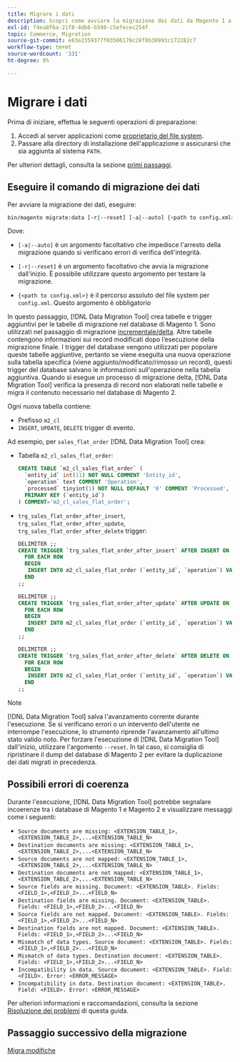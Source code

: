 ```yaml
---
title: Migrare i dati
description: Scopri come avviare la migrazione dei dati da Magento 1 a Magento 2 con  [!DNL Data Migration Tool].
exl-id: f4ea8f6a-21f8-4db6-b598-c5efecec254f
topic: Commerce, Migration
source-git-commit: e83e2359377f03506178c28f8b30993c172282c7
workflow-type: tm+mt
source-wordcount: '331'
ht-degree: 0%

---
```


# Migrare i dati

Prima di iniziare, effettua le seguenti operazioni di preparazione:

1. Accedi al server applicazioni come [proprietario del file system](../../../installation/prerequisites/file-system/overview.md).
1. Passare alla directory di installazione dell&#39;applicazione o assicurarsi che sia aggiunta al sistema `PATH`.

Per ulteriori dettagli, consulta la sezione [primi passaggi](overview.md#first-steps).

## Eseguire il comando di migrazione dei dati

Per avviare la migrazione dei dati, eseguire:

```bash
bin/magento migrate:data [-r|--reset] [-a|--auto] {<path to config.xml>}
```

Dove:

* `[-a|--auto]` è un argomento facoltativo che impedisce l&#39;arresto della migrazione quando si verificano errori di verifica dell&#39;integrità.

* `[-r|--reset]` è un argomento facoltativo che avvia la migrazione dall&#39;inizio. È possibile utilizzare questo argomento per testare la migrazione.

* `{<path to config.xml>}` è il percorso assoluto del file system per `config.xml`. Questo argomento è obbligatorio

In questo passaggio, [!DNL Data Migration Tool] crea tabelle e trigger aggiuntivi per le tabelle di migrazione nel database di Magento 1. Sono utilizzati nel passaggio di migrazione [incrementale/delta](delta.md). Altre tabelle contengono informazioni sui record modificati dopo l’esecuzione della migrazione finale. I trigger del database vengono utilizzati per popolare queste tabelle aggiuntive, pertanto se viene eseguita una nuova operazione sulla tabella specifica (viene aggiunto/modificato/rimosso un record), questi trigger del database salvano le informazioni sull&#39;operazione nella tabella aggiuntiva. Quando si esegue un processo di migrazione delta, [!DNL Data Migration Tool] verifica la presenza di record non elaborati nelle tabelle e migra il contenuto necessario nel database di Magento 2.

Ogni nuova tabella contiene:

* Prefisso `m2_cl`
* `INSERT`, `UPDATE`, `DELETE` trigger di evento.

Ad esempio, per `sales_flat_order` [!DNL Data Migration Tool] crea:

* Tabella `m2_cl_sales_flat_order`:

  ```sql
  CREATE TABLE `m2_cl_sales_flat_order` (
    `entity_id` int(11) NOT NULL COMMENT 'Entity_id',
    `operation` text COMMENT 'Operation',
    `processed` tinyint(1) NOT NULL DEFAULT '0' COMMENT 'Processed',
    PRIMARY KEY (`entity_id`)
  ) COMMENT='m2_cl_sales_flat_order';
  ```

* `trg_sales_flat_order_after_insert`, `trg_sales_flat_order_after_update`, `trg_sales_flat_order_after_delete` trigger:

  ```sql
  DELIMITER ;;
  CREATE TRIGGER `trg_sales_flat_order_after_insert` AFTER INSERT ON `sales_flat_order`
    FOR EACH ROW
    BEGIN
     INSERT INTO m2_cl_sales_flat_order (`entity_id`, `operation`) VALUES (NEW.entity_id, 'INSERT')ON DUPLICATE KEY UPDATE operation = 'INSERT';
    END
  ;;
  
  DELIMITER ;;
  CREATE TRIGGER `trg_sales_flat_order_after_update` AFTER UPDATE ON `sales_flat_order`
    FOR EACH ROW
    BEGIN
     INSERT INTO m2_cl_sales_flat_order (`entity_id`, `operation`) VALUES (NEW.entity_id, 'UPDATE') ON DUPLICATE KEY UPDATE operation = 'UPDATE';
    END
  ;;
  
  DELIMITER ;;
  CREATE TRIGGER `trg_sales_flat_order_after_delete` AFTER DELETE ON `sales_flat_order`
    FOR EACH ROW
    BEGIN
     INSERT INTO m2_cl_sales_flat_order (`entity_id`, `operation`) VALUES (OLD.entity_id, 'DELETE')ON DUPLICATE KEY UPDATE operation = 'DELETE';
    END
  ;;
  ```

>[!NOTE]
>
>[!DNL Data Migration Tool] salva l&#39;avanzamento corrente durante l&#39;esecuzione. Se si verificano errori o un intervento dell&#39;utente ne interrompe l&#39;esecuzione, lo strumento riprende l&#39;avanzamento all&#39;ultimo stato valido noto. Per forzare l&#39;esecuzione di [!DNL Data Migration Tool] dall&#39;inizio, utilizzare l&#39;argomento `--reset`. In tal caso, si consiglia di ripristinare il dump del database di Magento 2 per evitare la duplicazione dei dati migrati in precedenza.


## Possibili errori di coerenza

Durante l&#39;esecuzione, [!DNL Data Migration Tool] potrebbe segnalare incoerenze tra i database di Magento 1 e Magento 2 e visualizzare messaggi come i seguenti:

* `Source documents are missing: <EXTENSION_TABLE_1>,<EXTENSION_TABLE_2>,...<EXTENSION_TABLE_N>`
* `Destination documents are missing: <EXTENSION_TABLE_1>,<EXTENSION_TABLE_2>,...<EXTENSION_TABLE_N>`
* `Source documents are not mapped: <EXTENSION_TABLE_1>,<EXTENSION_TABLE_2>,...<EXTENSION_TABLE_N>`
* `Destination documents are not mapped: <EXTENSION_TABLE_1>,<EXTENSION_TABLE_2>,...<EXTENSION_TABLE_N>`
* `Source fields are missing. Document: <EXTENSION_TABLE>. Fields: <FIELD_1>,<FIELD_2>...<FIELD_N>`
* `Destination fields are missing. Document: <EXTENSION_TABLE>. Fields: <FIELD_1>,<FIELD_2>...<FIELD_N>`
* `Source fields are not mapped. Document: <EXTENSION_TABLE>. Fields: <FIELD_1>,<FIELD_2>...<FIELD_N>`
* `Destination fields are not mapped. Document: <EXTENSION_TABLE>. Fields: <FIELD_1>,<FIELD_2>...<FIELD_N>`
* `Mismatch of data types. Source document: <EXTENSION_TABLE>. Fields: <FIELD_1>,<FIELD_2>...<FIELD_N>`
* `Mismatch of data types. Destination document: <EXTENSION_TABLE>. Fields: <FIELD_1>,<FIELD_2>...<FIELD_N>`
* `Incompatibility in data. Source document: <EXTENSION_TABLE>. Field: <FIELD>. Error: <ERROR_MESSAGE>`
* `Incompatibility in data. Destination document: <EXTENSION_TABLE>. Field: <FIELD>. Error: <ERROR_MESSAGE>`

Per ulteriori informazioni e raccomandazioni, consulta la sezione [Risoluzione dei problemi](https://support.magento.com/hc/en-us/articles/360033020451) di questa guida.

## Passaggio successivo della migrazione

[Migra modifiche](delta.md)
